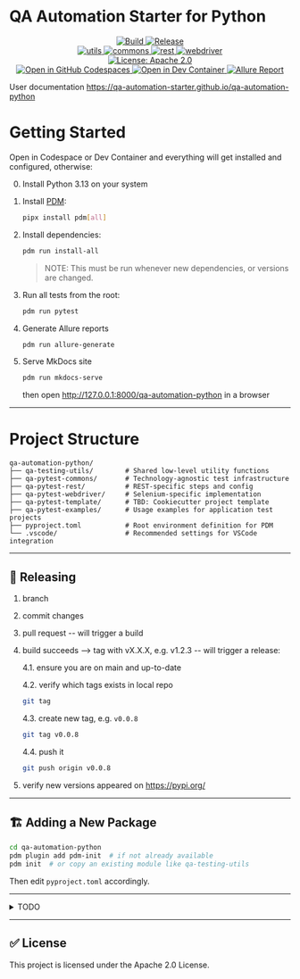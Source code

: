 # QA Automation Starter for Python

<p align="center">
    <!-- Build and Release -->
    <a href="https://github.com/QA-Automation-Starter/qa-automation-python/actions/workflows/build.yml">
        <img alt="Build" src="https://github.com/QA-Automation-Starter/qa-automation-python/actions/workflows/build.yml/badge.svg">
    </a>
    <a href="https://github.com/QA-Automation-Starter/qa-automation-python/actions/workflows/release.yml">
        <img alt="Release" src="https://github.com/QA-Automation-Starter/qa-automation-python/actions/workflows/release.yml/badge.svg">
    </a>
    <br>
    <!-- Published Packages -->
    <a href="https://pypi.org/project/qa-testing-utils/">
        <img alt="utils" src="https://img.shields.io/pypi/v/qa-testing-utils.svg?label=utils">
    </a>
    <a href="https://pypi.org/project/qa-pytest-commons/">
        <img alt="commons" src="https://img.shields.io/pypi/v/qa-pytest-commons.svg?label=commons">
    </a>
    <a href="https://pypi.org/project/qa-pytest-rest/">
        <img alt="rest" src="https://img.shields.io/pypi/v/qa-pytest-rest.svg?label=rest">
    </a>
    <a href="https://pypi.org/project/qa-pytest-webdriver/">
        <img alt="webdriver" src="https://img.shields.io/pypi/v/qa-pytest-webdriver.svg?label=webdriver">
    </a>
    <br>
    <!-- License -->
    <a href="LICENSE">
        <img alt="License: Apache 2.0" src="https://img.shields.io/badge/License-Apache%202.0-blue.svg">
    </a>
    <br>
    <!-- Codespaces / Dev Container -->
    <a href="https://github.com/codespaces/new?hide_repo_select=true&ref=main&repo=QA-Automation-Starter%2Fqa-automation-python">
        <img alt="Open in GitHub Codespaces" src="https://img.shields.io/badge/Open%20in-GitHub%20Codespaces-blue?logo=github">
    </a>
    <a href="https://vscode.dev/github/QA-Automation-Starter/qa-automation-python">
        <img alt="Open in Dev Container" src="https://img.shields.io/badge/Open%20in-Dev%20Container-blue?logo=visualstudiocode">
    </a>
    <!-- Test Report -->
    <a href="https://qa-automation-starter.github.io/qa-automation-python/reports/index.html">
        <img alt="Allure Report" src="https://img.shields.io/badge/Test%20Report-Allure-blueviolet">
    </a>

</p>

User documentation
https://qa-automation-starter.github.io/qa-automation-python

# Getting Started

Open in Codespace or Dev Container and everything will get installed and configured, otherwise:

0. Install Python 3.13 on your system

1. Install [PDM](https://pdm-project.org):
   ```bash
   pipx install pdm[all]
   ```

2. Install dependencies:
   ```bash
   pdm run install-all
   ```
   > NOTE: This must be run whenever new dependencies, or versions are changed.

3. Run all tests from the root:
   ```bash
   pdm run pytest
   ```

4. Generate Allure reports
    ```bash
    pdm run allure-generate
    ```

5. Serve MkDocs site
    ```bash
    pdm run mkdocs-serve
    ```
    then open http://127.0.0.1:8000/qa-automation-python in a browser

---

# Project Structure

```
qa-automation-python/
├── qa-testing-utils/        # Shared low-level utility functions
├── qa-pytest-commons/       # Technology-agnostic test infrastructure
├── qa-pytest-rest/          # REST-specific steps and config
├── qa-pytest-webdriver/     # Selenium-specific implementation
├── qa-pytest-template/      # TBD: Cookiecutter project template
├── qa-pytest-examples/      # Usage examples for application test projects
├── pyproject.toml           # Root environment definition for PDM
└── .vscode/                 # Recommended settings for VSCode integration
```

---

## 🧪 Releasing

1. branch
2. commit changes
3. pull request -- will trigger a build
4. build succeeds --> tag with vX.X.X, e.g. v1.2.3 -- will trigger a release:

    4.1. ensure you are on main and up-to-date
    
    4.2. verify which tags exists in local repo
    ```bash
    git tag
    ```
    4.3. create new tag, e.g. `v0.0.8`
    ```bash
    git tag v0.0.8
    ```
    4.4. push it
    ```bash
    git push origin v0.0.8
    ```

5. verify new versions appeared on https://pypi.org/

---

## 🏗 Adding a New Package

```bash
cd qa-automation-python
pdm plugin add pdm-init  # if not already available
pdm init  # or copy an existing module like qa-testing-utils
```

Then edit `pyproject.toml` accordingly.

---

<details>
<summary>TODO</summary>

- Add browser matrix support (Firefox, Safari, Edge)
- Make the BDD intro words appear in Allure report
- Extend test examples (API + UI)

</details>

---

## ✅ License

This project is licensed under the Apache 2.0 License.